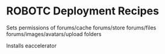 # ROBOTC Deployment Recipes

Sets permissions of forums/cache forums/store forums/files forums/images/avatars/upload folders

Installs eaccelerator